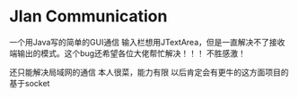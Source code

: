 # JIan Communication
一个用Java写的简单的GUI通信
输入栏想用JTextArea，但是一直解决不了接收端输出的模式。这个bug还希望各位大佬帮忙解决！！！
不胜感激！

还只能解决局域网的通信
本人很菜，能力有限
以后肯定会有更牛的这方面项目的
基于socket
